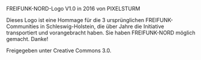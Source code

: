 FREIFUNK-NORD-Logo V1.0 in 2016 von PIXELSTURM

Dieses Logo ist eine Hommage für die 3 ursprünglichen FREIFUNK-Communities in Schleswig-Holstein, die über Jahre die Initiative transportiert und vorangebracht haben. Sie haben FREIFUNK-NORD möglich gemacht. Danke!


Freigegeben unter Creative Commons 3.0.

